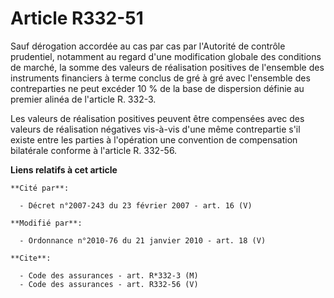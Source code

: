 # Article R332-51

Sauf dérogation accordée au cas par cas par l'Autorité de contrôle prudentiel, notamment au regard d'une modification globale
des conditions de marché, la somme des valeurs de réalisation positives de l'ensemble des instruments financiers à terme
conclus de gré à gré avec l'ensemble des contreparties ne peut excéder 10 % de la base de dispersion définie au premier
alinéa de l'article R. 332-3.

Les valeurs de réalisation positives peuvent être compensées avec des valeurs de réalisation négatives vis-à-vis d'une même
contrepartie s'il existe entre les parties à l'opération une convention de compensation bilatérale conforme à l'article R.
332-56.

**Liens relatifs à cet article**

	**Cité par**:

	  - Décret n°2007-243 du 23 février 2007 - art. 16 (V)

	**Modifié par**:

	  - Ordonnance n°2010-76 du 21 janvier 2010 - art. 18 (V)

	**Cite**:

	  - Code des assurances - art. R*332-3 (M)
	  - Code des assurances - art. R332-56 (V)
